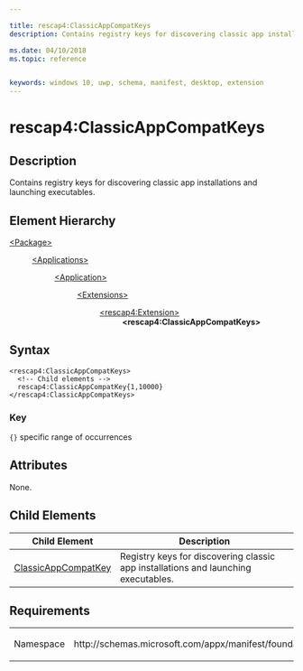 ```yaml
---

title: rescap4:ClassicAppCompatKeys
description: Contains registry keys for discovering classic app installations and launching executables.

ms.date: 04/10/2018
ms.topic: reference


keywords: windows 10, uwp, schema, manifest, desktop, extension 
---
```


# rescap4:ClassicAppCompatKeys


## Description
Contains registry keys for discovering classic app installations and launching executables.

## Element Hierarchy
<dl>
<dt><a href="element-package.md">&lt;Package&gt;</a></dt>
<dd>
<dl>
<dt><a href="element-applications.md">&lt;Applications&gt;</a></dt>
<dd>
<dl>
<dt><a href="element-application.md">&lt;Application&gt;</a></dt>
<dd>
<dl>
<dt><a href="element-1-extensions.md">&lt;Extensions&gt;</a></dt>
<dd>
<dl>
<dt><a href="element-rescap4-extension.md">&lt;rescap4:Extension&gt;</a></dt>
<dd><b>&lt;rescap4:ClassicAppCompatKeys&gt;</b></dd>
</dl>
</dd>
</dl>
</dd>
</dl>
</dd>
</dl>
</dd>
</dl>


## Syntax
```syntax
<rescap4:ClassicAppCompatKeys>
  <!-- Child elements -->
  rescap4:ClassicAppCompatKey{1,10000}
</rescap4:ClassicAppCompatKeys>
```

### Key
`{}` specific range of occurrences  

## Attributes
None.

## Child Elements
| Child Element | Description |
|---------------|-------------|
| [ClassicAppCompatKey](element-rescap4-classicappcompatkey.md) | Registry keys for discovering classic app installations and launching executables. |

## Requirements

<table>
<colgroup>
<col width="50%" />
<col width="50%" />
</colgroup>
<tbody>
<tr class="odd">
<td><p>Namespace</p></td>
<td><p>http://schemas.microsoft.com/appx/manifest/foundation/windows10/restrictedcapabilities/4</p></td>
</tr>
</tbody>
</table>